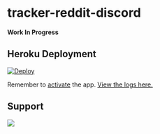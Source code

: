 # tracker-reddit-discord

**Work In Progress** 

## Heroku Deployment

[![Deploy](https://www.herokucdn.com/deploy/button.png)](https://heroku.com/deploy)

Remember to [activate](https://i.imgur.com/zOfa0Qm.png) the app. [View the logs here.](https://i.imgur.com/tWBoTuB.png)

## Support

[![](https://discordapp.com/api/guilds/295528852518731786/embed.png?style=banner2)](https://discord.gg/ZVQywBg)
